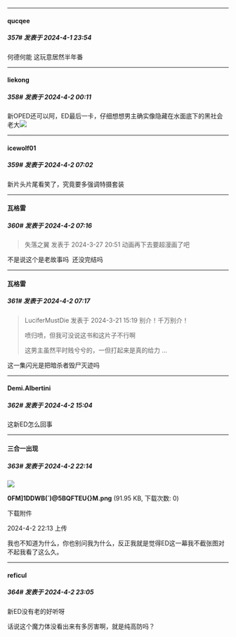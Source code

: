 ﻿
*****

####  qucqee  
##### 357#       发表于 2024-4-1 23:54

何德何能 这玩意居然半年番


*****

####  liekong  
##### 358#       发表于 2024-4-2 00:11

新OPED还可以阿，ED最后一卡，仔细想想男主确实像隐藏在水面底下的黑社会老大<img src="https://static.saraba1st.com/image/smiley/face2017/066.png" referrerpolicy="no-referrer">


*****

####  icewolf01  
##### 359#       发表于 2024-4-2 07:02

新片头片尾看笑了，究竟要多强调特摄套装


*****

####  瓦格雷  
##### 360#       发表于 2024-4-2 07:16

<blockquote>失落之翼 发表于 2024-3-27 20:51
动画再下去要超漫画了吧</blockquote>
不是说这个是老故事吗  还没完结吗


*****

####  瓦格雷  
##### 361#       发表于 2024-4-2 07:17

<blockquote>LuciferMustDie 发表于 2024-3-21 15:19
别介！千万别介！

喷归喷，但我可没说这书和这片子不行啊

这男主虽然平时贱兮兮的，一但打起来是真的给力 ...</blockquote>
这一集闪光是把暗杀者毁尸灭迹吗


*****

####  Demi.Albertini  
##### 362#       发表于 2024-4-2 15:04

这新ED怎么回事


*****

####  三合一出现  
##### 363#       发表于 2024-4-2 22:14

<img src="https://img.saraba1st.com/forum/202404/02/221349m2lht92eexyt9y8y.png" referrerpolicy="no-referrer">

<strong>0FM]1DDWB(`)@5BQFTEU{}M.png</strong> (91.95 KB, 下载次数: 0)

下载附件

2024-4-2 22:13 上传

我也不知道为什么，你也别问我为什么，反正我就是觉得ED这一幕我不截张图对不起我看了这么久。


*****

####  reficul  
##### 364#       发表于 2024-4-2 23:05

新ED没有老的好听呀

话说这个魔力体没看出来有多厉害啊，就是纯高防吗？

